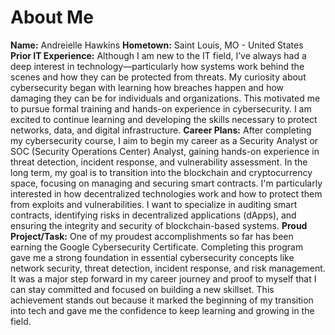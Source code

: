# About Me
**Name:** Andreielle Hawkins
**Hometown:** Saint Louis, MO - United States 
**Prior IT Experience:** Although I am new to the IT field, I’ve always had a deep interest in technology—particularly how systems work behind the scenes and how they can be protected from threats. My curiosity about cybersecurity began with learning how breaches happen and how damaging they can be for individuals and organizations. This motivated me to pursue formal training and hands-on experience in cybersecurity. I am excited to continue learning and developing the skills necessary to protect networks, data, and digital infrastructure.
**Career Plans:** After completing my cybersecurity course, I aim to begin my career as a Security Analyst or SOC (Security Operations Center) Analyst, gaining hands-on experience in threat detection, incident response, and vulnerability assessment. In the long term, my goal is to transition into the blockchain and cryptocurrency space, focusing on managing and securing smart contracts. I'm particularly interested in how decentralized technologies work and how to protect them from exploits and vulnerabilities. I want to specialize in auditing smart contracts, identifying risks in decentralized applications (dApps), and ensuring the integrity and security of blockchain-based systems.
**Proud Project/Task:** One of my proudest accomplishments so far has been earning the Google Cybersecurity Certificate. Completing this program gave me a strong foundation in essential cybersecurity concepts like network security, threat detection, incident response, and risk management. It was a major step forward in my career journey and proof to myself that I can stay committed and focused on building a new skillset. This achievement stands out because it marked the beginning of my transition into tech and gave me the confidence to keep learning and growing in the field.
